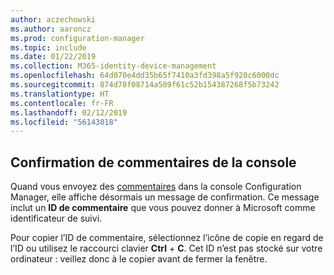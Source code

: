 ```yaml
---
author: aczechowski
ms.author: aaroncz
ms.prod: configuration-manager
ms.topic: include
ms.date: 01/22/2019
ms.collection: M365-identity-device-management
ms.openlocfilehash: 64d070e4dd35b65f7410a3fd398a5f920c6000dc
ms.sourcegitcommit: 874d78f08714a509f61c52b154387268f5b73242
ms.translationtype: HT
ms.contentlocale: fr-FR
ms.lasthandoff: 02/12/2019
ms.locfileid: "56143018"
---
```

## <a name="bkmk_feedback"></a> Confirmation de commentaires de la console
<!--3556010-->

Quand vous envoyez des [commentaires](/sccm/core/understand/find-help#product-feedback) dans la console Configuration Manager, elle affiche désormais un message de confirmation. Ce message inclut un **ID de commentaire** que vous pouvez donner à Microsoft comme identificateur de suivi. 

Pour copier l’ID de commentaire, sélectionnez l’icône de copie en regard de l’ID ou utilisez le raccourci clavier **Ctrl** + **C**. Cet ID n’est pas stocké sur votre ordinateur : veillez donc à le copier avant de fermer la fenêtre. 

